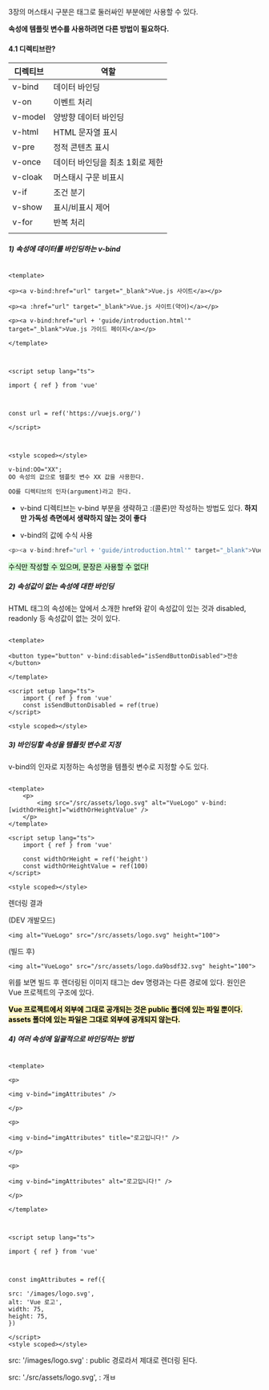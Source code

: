 3장의 머스태시 구분은 태그로 둘러싸인 부분에만 사용할 수 있다.

**속성에 템플릿 변수를 사용하려면 다른 방법이 필요하다.**

#### 4.1 디렉티브란?

| 디렉티브    | 역할                 |
| ------- | ------------------ |
| v-bind  | 데이터 바인딩            |
| v-on    | 이벤트 처리             |
| v-model | 양방향 데이터 바인딩        |
| v-html  | HTML 문자열 표시        |
| v-pre   | 정적 콘텐츠 표시          |
| v-once  | 데이터 바인딩을 최초 1회로 제한 |
| v-cloak | 머스태시 구문 비표시        |
| v-if    | 조건 분기              |
| v-show  | 표시/비표시 제어          |
| v-for   | 반복 처리              |
|         |                    |

##### 1) **속성에 데이터를 바인딩하는 v-bind**

```vue

<template>

<p><a v-bind:href="url" target="_blank">Vue.js 사이트</a></p>

<p><a :href="url" target="_blank">Vue.js 사이트(약어)</a></p>

<p><a v-bind:href="url + 'guide/introduction.html'" target="_blank">Vue.js 가이드 페이지</a></p>

</template>

  

<script setup lang="ts">

import { ref } from 'vue'

  

const url = ref('https://vuejs.org/')

</script>

  

<style scoped></style>

```

```md
v-bind:OO="XX";
OO 속성의 값으로 템플릿 변수 XX 값을 사용한다.

OO를 디렉티브의 인자(argument)라고 한다.
```

- v-bind 디렉티브는 v-bind 부분을 생략하고 :(콜론)만 작성하는 방법도 있다.
	**하지만 가독성 측면에서 생략하지 않는 것이 좋다**

- v-bind의 값에 수식 사용

```ts
<p><a v-bind:href="url + 'guide/introduction.html'" target="_blank">Vue.js 가이드 페이지</a></p>
```

<mark style="background: #BBFABBA6;">수식만 작성할 수 있으며, 문장은 사용할 수 없다!</mark>

##### 2) 속성값이 없는 속성에 대한 바인딩

HTML 태그의 속성에는 앞에서 소개한 href와 같이 속성값이 있는 것과 disabled, readonly 등 속성값이 없는 것이 있다.

```vue

<template>

<button type="button" v-bind:disabled="isSendButtonDisabled">전송</button>

</template>

<script setup lang="ts">
	import { ref } from 'vue'
	const isSendButtonDisabled = ref(true)
</script>

<style scoped></style>

```

##### 3) 바인딩할 속성을 템플릿 변수로 지정
v-bind의 인자로 지정하는 속성명을 템플릿 변수로 지정할 수도 있다.

```vue

<template>
	<p>
		<img src="/src/assets/logo.svg" alt="VueLogo" v-bind:[widthOrHeight]="widthOrHeightValue" />
	</p>
</template>

<script setup lang="ts">
	import { ref } from 'vue'
	
	const widthOrHeight = ref('height')
	const widthOrHeightValue = ref(100)
</script>

<style scoped></style>

```

렌더링 결과

(DEV 개발모드)
```
<img alt="VueLogo" src="/src/assets/logo.svg" height="100">
```

(빌드 후)
```
<img alt="VueLogo" src="/src/assets/logo.da9bsdf32.svg" height="100">
```

위를 보면 빌드 후 렌더링된 이미지 태그는 dev 명령과는 다른 경로에 있다. 원인은 Vue 프로젝트의 구조에 있다. 

<mark style="background: #FFF3A3A6;">**Vue 프로젝트에서 외부에 그대로 공개되는 것은 public 폴더에 있는 파일 뿐이다. assets 폴더에 있는 파일은 그대로 외부에 공개되지 않는다.**</mark>

##### 4) 여러 속성에 일괄적으로 바인딩하는 방법

```vue

<template>

<p>

<img v-bind="imgAttributes" />

</p>

<p>

<img v-bind="imgAttributes" title="로고입니다!" />

</p>

<p>

<img v-bind="imgAttributes" alt="로고입니다!" />

</p>

</template>

  

<script setup lang="ts">

import { ref } from 'vue'

  

const imgAttributes = ref({

src: '/images/logo.svg', 
alt: 'Vue 로고',
width: 75,
height: 75,
})

</script>
<style scoped></style>

```

src: '/images/logo.svg' : public 경로라서 제대로 렌더링 된다.

src: './src/assets/logo.svg', : 개ㅂ